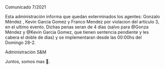 Comunicado 7/2021

Esta administración informa que quedan exterminados los agentes: Gonzalo Méndez , Kevin Garcia Gomez y Franco Mendez por violacion del artículo 3, en el ultimo evento. Dichas penas seran de 4 dias (salvo para @Gonza Méndez y @Kevin Garcia Gomez, que tienen sentencia pendiente y les cabera el doble de dias) y se implementaran desde las 00:00hs del Domingo 28-2.

Administración S&M

Juntos, somos mas 🤝.
